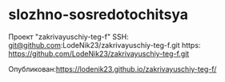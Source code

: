 # slozhno-sosredotochitsya
Проект "zakrivayuschiy-teg-f"
SSH: git@github.com:LodeNik23/zakrivayuschiy-teg-f.git
https: https://github.com/LodeNik23/zakrivayuschiy-teg-f.git

Опубликован:https://lodenik23.github.io/zakrivayuschiy-teg-f/
